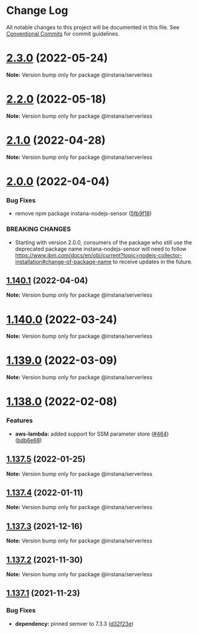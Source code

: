 # Change Log

All notable changes to this project will be documented in this file.
See [Conventional Commits](https://conventionalcommits.org) for commit guidelines.

# [2.3.0](https://github.com/instana/nodejs/compare/v2.2.0...v2.3.0) (2022-05-24)

**Note:** Version bump only for package @instana/serverless





# [2.2.0](https://github.com/instana/nodejs/compare/v2.1.0...v2.2.0) (2022-05-18)

**Note:** Version bump only for package @instana/serverless





# [2.1.0](https://github.com/instana/nodejs/compare/v2.0.0...v2.1.0) (2022-04-28)

**Note:** Version bump only for package @instana/serverless





# [2.0.0](https://github.com/instana/nodejs/compare/v1.140.1...v2.0.0) (2022-04-04)


### Bug Fixes

* remove npm package instana-nodejs-sensor ([5fb9f18](https://github.com/instana/nodejs/commit/5fb9f1807998fb3335652d135eb167dc13f9221d))


### BREAKING CHANGES

* Starting with version 2.0.0, consumers of the package who
still use the deprecated package name instana-nodejs-sensor will need to follow
https://www.ibm.com/docs/en/obi/current?topic=nodejs-collector-installation#change-of-package-name
to receive updates in the future.





## [1.140.1](https://github.com/instana/nodejs/compare/v1.140.0...v1.140.1) (2022-04-04)

**Note:** Version bump only for package @instana/serverless





# [1.140.0](https://github.com/instana/nodejs/compare/v1.138.0...v1.140.0) (2022-03-24)

**Note:** Version bump only for package @instana/serverless





# [1.139.0](https://github.com/instana/nodejs/compare/v1.138.0...v1.139.0) (2022-03-09)

**Note:** Version bump only for package @instana/serverless





# [1.138.0](https://github.com/instana/nodejs/compare/v1.137.5...v1.138.0) (2022-02-08)


### Features

* **aws-lambda:** added support for SSM parameter store ([#464](https://github.com/instana/nodejs/issues/464)) ([bdb6e68](https://github.com/instana/nodejs/commit/bdb6e68b821e45445752d351e3575c6b0d7f1da7))





## [1.137.5](https://github.com/instana/nodejs/compare/v1.137.4...v1.137.5) (2022-01-25)

**Note:** Version bump only for package @instana/serverless





## [1.137.4](https://github.com/instana/nodejs/compare/v1.137.3...v1.137.4) (2022-01-11)

**Note:** Version bump only for package @instana/serverless





## [1.137.3](https://github.com/instana/nodejs/compare/v1.137.2...v1.137.3) (2021-12-16)

**Note:** Version bump only for package @instana/serverless





## [1.137.2](https://github.com/instana/nodejs/compare/v1.137.1...v1.137.2) (2021-11-30)

**Note:** Version bump only for package @instana/serverless





## [1.137.1](https://github.com/instana/nodejs/compare/v1.137.0...v1.137.1) (2021-11-23)


### Bug Fixes

* **dependency:** pinned semver to 7.3.3 ([d32f23e](https://github.com/instana/nodejs/commit/d32f23ea6807989d57ec6165c407b64e04d8d7c1))
